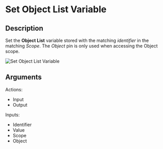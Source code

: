 # Set Object List Variable

## Description

Set the **Object List** variable stored with the matching _identifier_ in the matching _Scope_. The _Object_ pin is only used when accessing the Object scope.

![Set Object List Variable](../../.gitbook\assets\images\scripting\variables-advanced\set-object-list-variable.png)

## Arguments

Actions:

* Input
* Output

Inputs:

* Identifier
* Value
* Scope
* Object
